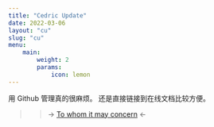 ```yaml
---
title: "Cedric Update"
date: 2022-03-06
layout: "cu"
slug: "cu"
menu:
    main:
        weight: 2
        params: 
            icon: lemon
---
```

用 Github 管理真的很麻烦。
还是直接链接到在线文档比较方便。

>> -> [To whom it may concern](https://fcn61ac274zh.feishu.cn/wiki/SunXw1LmbiiyzAkxCe6cgvpYnGg) <-
